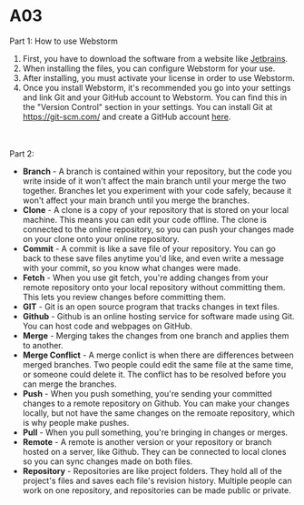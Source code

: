 # A03
Part 1: How to use Webstorm
<ol>
  <li>First, you have to download the software from a website like <a href="https://www.jetbrains.com/webstorm/">Jetbrains</a>.
  </li>
  <li>When installing the files, you can configure Webstorm for your use.
  </li>
  <li>After installing, you must activate your license in order to use Webstorm.
  </li>
  <li> Once you install Webstorm, it's recommended you go into your settings and link Git and your GitHub account to Webstorm. You can find this in the "Version Control" section in your settings. You can install Git at <a href="https://git-scm.com/">https://git-scm.com/</a> and create a GitHub account <a href="https://github.com/">here</a>.
  </li>
</ol>
<br>
<br>
Part 2:
<ul>
  <li><b>Branch</b> - 
    A branch is contained within your repository, but the code you write inside of it won't affect the main branch until your merge the two together. Branches let you experiment with your code safely, because it won't affect your main branch until you merge the branches.
  </li>
  <li><b>Clone</b> - 
    A clone is a copy of your repository that is stored on your local machine. This means you can edit your code offline. The clone is connected to the online repository, so you can push your changes made on your clone onto your online repository.
  </li>
  <li><b>Commit</b> - 
    A commit is like a save file of your repository. You can go back to these save files anytime you'd like, and even write a message with your commit, so you know what changes were made.
  </li>
  <li><b>Fetch</b> - 
    When you use git fetch, you're adding changes from your remote repository onto your local repository without committing them. This lets you review changes before committing them.
  </li>
  <li><b>GIT</b> - 
    Git is an open source program that tracks changes in text files.
  </li>
  <li><b>Github</b> - 
    Github is an online hosting service for software made using Git. You can host code and webpages on GitHub.
  </li>
  <li><b>Merge</b> - 
    Merging takes the changes from one branch and applies them to another. 
  </li>
  <li><b>Merge Conflict</b> - 
    A merge conlict is when there are differences between merged branches. Two people could edit the same file at the same time, or someone could delete it. The conflict has to be resolved before you can merge the branches.
  </li>
  <li><b>Push</b> - 
    When you push something, you're sending your committed changes to a remote repository on Github. You can make your changes locally, but not have the same changes on the remoate repository, which is why people make pushes.
  </li>
  <li><b>Pull</b> - 
    When you pull something, you're bringing in changes or merges.
  </li>
  <li><b>Remote</b> - 
    A remote is another version or your repository or branch hosted on a server, like Github. They can be connected to local clones so you can sync changes made on both files.
  </li>
  <li><b>Repository</b> - 
    Repositories are like project folders. They hold all of the project's files and saves each file's revision history. Multiple people can work on one repository, and repositories can be made public or private.
  </li>
</ul>
